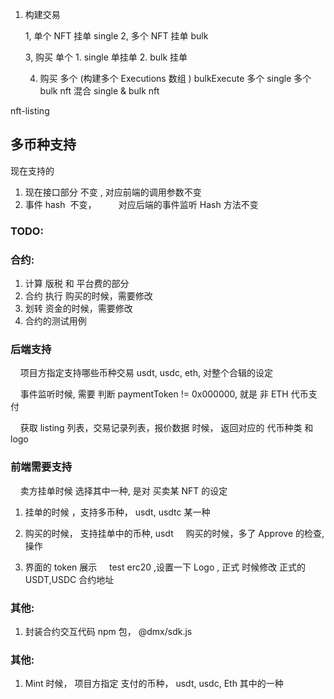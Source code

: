 1. 构建交易 

    1, 单个 NFT 挂单 single
    2, 多个 NFT 挂单 bulk


    3, 购买 单个 
            1. single 单挂单
            2. bulk 挂单

    4. 购买 多个 (构建多个 Executions 数组 )  bulkExecute
            多个 single 
            多个 bulk nft
            混合 single & bulk nft
    


nft-listing 

## 多币种支持

现在支持的
1. 现在接口部分 不变 , 对应前端的调用参数不变
2. 事件 hash  不变， 
        对应后端的事件监听 Hash 方法不变
        
### TODO:
### 合约:

1. 计算 版税 和 平台费的部分 
2. 合约 执行 购买的时候，需要修改
3. 划转 资金的时候，需要修改 
4. 合约的测试用例  

### 后端支持 

    项目方指定支持哪些币种交易 usdt, usdc, eth, 对整个合辑的设定

    事件监听时候, 需要 判断 paymentToken != 0x000000, 就是 非 ETH 代币支付 

    获取 listing 列表，交易记录列表，报价数据 时候， 返回对应的 代币种类 和 logo  

### 前端需要支持

    卖方挂单时候 选择其中一种, 是对 买卖某 NFT 的设定

1. 挂单的时候 ，支持多币种， usdt, usdtc 某一种
2. 购买的时候， 支持挂单中的币种, usdt
    购买的时候，多了 Approve 的检查, 操作

3. 界面的 token 展示
    test erc20 ,设置一下 Logo , 正式 时候修改 正式的 USDT,USDC 合约地址 

### 其他:
1. 封装合约交互代码 npm 包， @dmx/sdk.js

### 其他:
1. Mint 时候， 项目方指定 支付的币种， usdt, usdc, Eth 其中的一种



